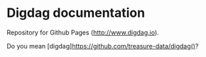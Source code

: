 # Digdag documentation

Repository for Github Pages (http://www.digdag.io).

Do you mean [digdag]https://github.com/treasure-data/digdag()?

